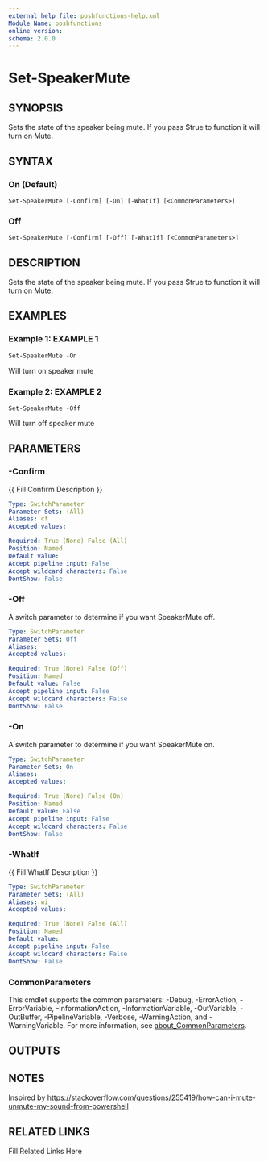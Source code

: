 ```yaml
---
external help file: poshfunctions-help.xml
Module Name: poshfunctions
online version: 
schema: 2.0.0
---
```


# Set-SpeakerMute

## SYNOPSIS

Sets the state of the speaker being mute. If you pass $true to function it will turn on Mute.

## SYNTAX

### On (Default)

```
Set-SpeakerMute [-Confirm] [-On] [-WhatIf] [<CommonParameters>]
```

### Off

```
Set-SpeakerMute [-Confirm] [-Off] [-WhatIf] [<CommonParameters>]
```

## DESCRIPTION

Sets the state of the speaker being mute.
If you pass $true to function it will turn on Mute.


## EXAMPLES

### Example 1: EXAMPLE 1

```
Set-SpeakerMute -On
```

Will turn on speaker mute





### Example 2: EXAMPLE 2

```
Set-SpeakerMute -Off
```

Will turn off speaker mute






## PARAMETERS

### -Confirm

{{ Fill Confirm Description }}

```yaml
Type: SwitchParameter
Parameter Sets: (All)
Aliases: cf
Accepted values: 

Required: True (None) False (All)
Position: Named
Default value: 
Accept pipeline input: False
Accept wildcard characters: False
DontShow: False
```

### -Off

A switch parameter to determine if you want SpeakerMute off.

```yaml
Type: SwitchParameter
Parameter Sets: Off
Aliases: 
Accepted values: 

Required: True (None) False (Off)
Position: Named
Default value: False
Accept pipeline input: False
Accept wildcard characters: False
DontShow: False
```

### -On

A switch parameter to determine if you want SpeakerMute on.

```yaml
Type: SwitchParameter
Parameter Sets: On
Aliases: 
Accepted values: 

Required: True (None) False (On)
Position: Named
Default value: False
Accept pipeline input: False
Accept wildcard characters: False
DontShow: False
```

### -WhatIf

{{ Fill WhatIf Description }}

```yaml
Type: SwitchParameter
Parameter Sets: (All)
Aliases: wi
Accepted values: 

Required: True (None) False (All)
Position: Named
Default value: 
Accept pipeline input: False
Accept wildcard characters: False
DontShow: False
```


### CommonParameters

This cmdlet supports the common parameters: -Debug, -ErrorAction, -ErrorVariable, -InformationAction, -InformationVariable, -OutVariable, -OutBuffer, -PipelineVariable, -Verbose, -WarningAction, and -WarningVariable. For more information, see [about_CommonParameters](http://go.microsoft.com/fwlink/?LinkID=113216).

## OUTPUTS

### 



## NOTES

Inspired by https://stackoverflow.com/questions/255419/how-can-i-mute-unmute-my-sound-from-powershell


## RELATED LINKS

Fill Related Links Here

